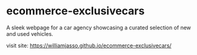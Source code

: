 # ecommerce-exclusivecars
A sleek webpage for a car agency showcasing a curated selection of new and used vehicles.

visit site: https://williamjasso.github.io/ecommerce-exclusivecars/
